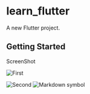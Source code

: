 # learn_flutter

A new Flutter project.

## Getting Started

ScreenShot

![First](https://ibb.co/pnBCMFg)

![Second](https://ibb.co/WFYMv4c)
![Markdown symbol](https://upload.wikimedia.org/wikipedia/commons/4/48/Markdown-mark.svg)  
